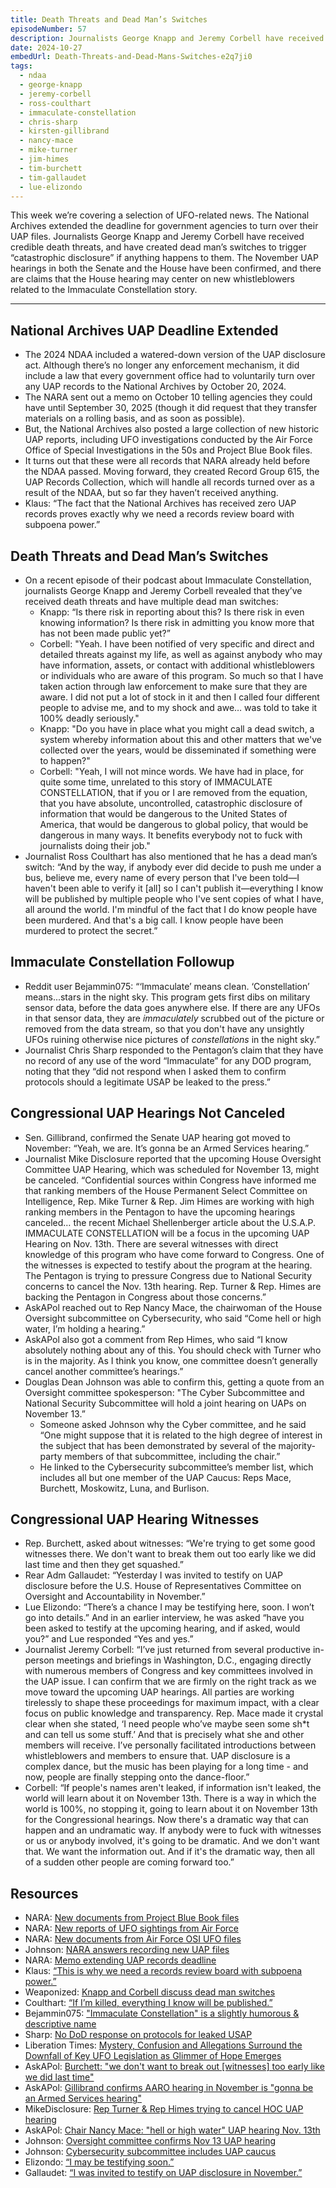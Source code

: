 ```yaml
---
title: Death Threats and Dead Man’s Switches
episodeNumber: 57
description: Journalists George Knapp and Jeremy Corbell have received death threats and have set up dead man’s switches.
date: 2024-10-27
embedUrl: Death-Threats-and-Dead-Mans-Switches-e2q7ji0
tags:
  - ndaa
  - george-knapp
  - jeremy-corbell
  - ross-coulthart
  - immaculate-constellation
  - chris-sharp
  - kirsten-gillibrand
  - nancy-mace
  - mike-turner
  - jim-himes
  - tim-burchett
  - tim-gallaudet
  - lue-elizondo
---
```


This week we’re covering a selection of UFO-related news. The National Archives extended the deadline for government agencies to turn over their UAP files. Journalists George Knapp and Jeremy Corbell have received credible death threats, and have created dead man’s switches to trigger “catastrophic disclosure” if anything happens to them. The November UAP hearings in both the Senate and the House have been confirmed, and there are claims that the House hearing may center on new whistleblowers related to the Immaculate Constellation story.

---

## National Archives UAP Deadline Extended
* The 2024 NDAA included a watered-down version of the UAP disclosure act. Although there’s no longer any enforcement mechanism, it did include a law that every government office had to voluntarily turn over any UAP records to the National Archives by October 20, 2024.
* The NARA sent out a memo on October 10 telling agencies they could have until September 30, 2025 (though it did request that they transfer materials on a rolling basis, and as soon as possible).
* But, the National Archives also posted a large collection of new historic UAP reports, including UFO investigations conducted by the Air Force Office of Special Investigations in the 50s and Project Blue Book files.
* It turns out that these were all records that NARA already held before the NDAA passed. Moving forward, they created Record Group 615, the UAP Records Collection, which will handle all records turned over as a result of the NDAA, but so far they haven’t received anything.
* Klaus: “The fact that the National Archives has received zero UAP records proves exactly why we need a records review board with subpoena power.”

## Death Threats and Dead Man’s Switches
* On a recent episode of their podcast about Immaculate Constellation, journalists George Knapp and Jeremy Corbell revealed that they’ve received death threats and have multiple dead man switches:
  * Knapp: “Is there risk in reporting about this? Is there risk in even knowing information? Is there risk in admitting you know more that has not been made public yet?”
  * Corbell: "Yeah. I have been notified of very specific and direct and detailed threats against my life, as well as against anybody who may have information, assets, or contact with additional whistleblowers or individuals who are aware of this program. So much so that I have taken action through law enforcement to make sure that they are aware. I did not put a lot of stock in it and then I called four different people to advise me, and to my shock and awe… was told to take it 100% deadly seriously."
  * Knapp: "Do you have in place what you might call a dead switch, a system whereby information about this and other matters that we've collected over the years, would be disseminated if something were to happen?"
  * Corbell: "Yeah, I will not mince words. We have had in place, for quite some time, unrelated to this story of IMMACULATE CONSTELLATION, that if you or I are removed from the equation, that you have absolute, uncontrolled, catastrophic disclosure of information that would be dangerous to the United States of America, that would be dangerous to global policy, that would be dangerous in many ways. It benefits everybody not to fuck with journalists doing their job."
* Journalist Ross Coulthart has also mentioned that he has a dead man’s switch: “And by the way, if anybody ever did decide to push me under a bus, believe me, every name of every person that I've been told—I haven't been able to verify it [all] so I can't publish it—everything I know will be published by multiple people who I've sent copies of what I have, all around the world. I'm mindful of the fact that I do know people have been murdered. And that's a big call. I know people have been murdered to protect the secret.”

## Immaculate Constellation Followup
* Reddit user Bejammin075: “‘Immaculate’ means clean. ‘Constellation’ means...stars in the night sky. This program gets first dibs on military sensor data, before the data goes anywhere else. If there are any UFOs in that sensor data, they are *immaculately* scrubbed out of the picture or removed from the data stream, so that you don't have any unsightly UFOs ruining otherwise nice pictures of *constellations* in the night sky.”
* Journalist Chris Sharp responded to the Pentagon’s claim that they have no record of any use of the word “Immaculate” for any DOD program, noting that they “did not respond when I asked them to confirm protocols should a legitimate USAP be leaked to the press.”

## Congressional UAP Hearings Not Canceled
* Sen. Gillibrand, confirmed the Senate UAP hearing got moved to November: “Yeah, we are. It’s gonna be an Armed Services hearing.”
* Journalist Mike Disclosure reported that the upcoming House Oversight Committee UAP Hearing, which was scheduled for November 13, might be canceled. “Confidential sources within Congress have informed me that ranking members of the House Permanent Select Committee on Intelligence, Rep. Mike Turner & Rep. Jim Himes are working with high ranking members in the Pentagon to have the upcoming hearings canceled… the recent Michael Shellenberger article about the U.S.A.P. IMMACULATE CONSTELLATION will be a focus in the upcoming UAP Hearing on Nov. 13th. There are several witnesses with direct knowledge of this program who have come forward to Congress. One of the witnesses is expected to testify about the program at the hearing. The Pentagon is trying to pressure Congress due to National Security concerns to cancel the Nov. 13th hearing. Rep. Turner & Rep. Himes are backing the Pentagon in Congress about those concerns.”
* AskAPol reached out to Rep Nancy Mace, the chairwoman of the House Oversight subcommittee on Cybersecurity, who said “Come hell or high water, I’m holding a hearing.”
* AskAPol also got a comment from Rep Himes, who said “I know absolutely nothing about any of this. You should check with Turner who is in the majority. As I think you know, one committee doesn’t generally cancel another committee’s hearings.”
* Douglas Dean Johnson was able to confirm this, getting a quote from an Oversight committee spokesperson: "The Cyber Subcommittee and National Security Subcommittee will hold a joint hearing on UAPs on November 13.”
  * Someone asked Johnson why the Cyber committee, and he said “One might suppose that it is related to the high degree of interest in the subject that has been demonstrated by several of the majority-party members of that subcommittee, including the chair.”
  * He linked to the Cybersecurity subcommittee’s member list, which includes all but one member of the UAP Caucus: Reps Mace, Burchett, Moskowitz, Luna, and Burlison.

## Congressional UAP Hearing Witnesses
* Rep. Burchett, asked about witnesses: “We're trying to get some good witnesses there. We don't want to break them out too early like we did last time and then they get squashed.”
* Rear Adm Gallaudet: “Yesterday I was invited to testify on UAP disclosure before the U.S. House of Representatives Committee on Oversight and Accountability in November.”
* Lue Elizondo: “There’s a chance I may be testifying here, soon. I won’t go into details.” And in an earlier interview, he was asked “have you been asked to testify at the upcoming hearing, and if asked, would you?” and Lue responded “Yes and yes.”
* Journalist Jeremy Corbell: “I’ve just returned from several productive in-person meetings and briefings in Washington, D.C., engaging directly with numerous members of Congress and key committees involved in the UAP issue. I can confirm that we are firmly on the right track as we move toward the upcoming UAP hearings. All parties are working tirelessly to shape these proceedings for maximum impact, with a clear focus on public knowledge and transparency. Rep. Mace made it crystal clear when she stated, ‘I need people who’ve maybe seen some sh*t and can tell us some stuff.’ And that is precisely what she and other members will receive. I’ve personally facilitated introductions between whistleblowers and members to ensure that. UAP disclosure is a complex dance, but the music has been playing for a long time - and now, people are finally stepping onto the dance-floor.”
* Corbell: “If people's names aren't leaked, if information isn't leaked, the world will learn about it on November 13th. There is a way in which the world is 100%, no stopping it, going to learn about it on November 13th for the Congressional hearings. Now there's a dramatic way that can happen and an undramatic way. If anybody were to fuck with witnesses or us or anybody involved, it's going to be dramatic. And we don't want that. We want the information out. And if it's the dramatic way, then all of a sudden other people are coming forward too.”

## Resources
* NARA: [New documents from Project Blue Book files](https://www.reddit.com/r/UFOs/comments/1g9mscw/us_national_archives_adds_new_project_blue_book/)
* NARA: [New reports of UFO sightings from Air Force](https://www.reddit.com/r/UFOs/comments/1g9ka4p/us_national_archives_adds_12_new_reports_of/)
* NARA: [New documents from Air Force OSI UFO files](https://www.reddit.com/r/UFOs/comments/1gacyx6/us_national_archives_releases_new_air_force/)
* Johnson: [NARA answers recording new UAP files](https://x.com/ddeanjohnson/status/1849906027090555321)
* NARA: [Memo extending UAP records deadline](https://www.archives.gov/records-mgmt/memos/ac-04-2025)
* Klaus: [“This is why we need a records review board with subpoena power.”](https://x.com/tinyklaus/status/1849912475115770342)
* Weaponized: [Knapp and Corbell discuss dead man switches](https://www.youtube.com/watch?v=PjiP-uSGfoY&list=PLyyu-kB5uDRekzb1Og6AUeq84-AepM7p5&index=56)
* Coulthart: [“If I’m killed, everything I know will be published.”](https://youtu.be/VuCPbavls0U?si=NyZKaMxw4WYPzfTR)
* Bejammin075: ["Immaculate Constellation" is a slightly humorous & descriptive name](https://www.reddit.com/r/UFOs/comments/1g3wofo/immaculate_constellation_is_a_slightly_humorous/)
* Sharp: [No DoD response on protocols for leaked USAP](https://x.com/ChrisUKSharp/status/1846632288928293030)
* Liberation Times: [Mystery, Confusion and Allegations Surround the Downfall of Key UFO Legislation as Glimmer of Hope Emerges](https://www.liberationtimes.com/home/mystery-confusion-and-allegations-surround-the-downfall-of-key-ufo-legislation-as-glimmer-of-hope-emerges)
* AskAPol: [Burchett: "we don't want to break out \[witnesses\] too early like we did last time"](https://www.askapol.com/p/burchett-we-dont-want-to-break-out-witnesses-like-last-time)
* AskAPol: [Gillibrand confirms AARO hearing in November is "gonna be an Armed Services hearing"](https://www.askapol.com/p/gillibrand-confirms-armed-services-aaro-hearing-in-november)
* MikeDisclosure: [Rep Turner & Rep Himes trying to cancel HOC UAP hearing](https://x.com/MikeDisclosure/status/1849585509535772874)
* AskAPol: [Chair Nancy Mace: "hell or high water" UAP hearing Nov. 13th](https://www.askapol.com/p/nancy-hell-or-high-water-mace?utm_source=share&utm_medium=android&r=2otgy4&triedRedirect=true)
* Johnson: [Oversight committee confirms Nov 13 UAP hearing](https://x.com/ddeanjohnson/status/1849866297854788046)
* Johnson: [Cybersecurity subcommittee includes UAP caucus](https://x.com/ddeanjohnson/status/1849867777605238821)
* Elizondo: [“I may be testifying soon.”](https://www.youtube.com/watch?v=tlChgca1qk0&t=496s)
* Gallaudet: [“I was invited to testify on UAP disclosure in November.”](https://www.linkedin.com/posts/rear-admiral-tim-gallaudet-phd-us-navy-ret-b18185149_admiral-tim-gallaudet-underwater-alien-activity-7240381124626014210-uT0o/)
